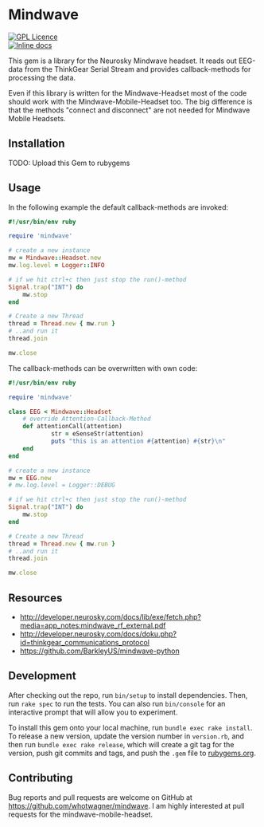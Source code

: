 # Mindwave

[![GPL Licence](https://badges.frapsoft.com/os/gpl/gpl.png?v=103)](https://github.com/whotwagner/mindwave/blob/master/LICENSE.txt)  
[![Inline docs](http://inch-ci.org/github/whotwagner/mindwave.svg?branch=master)](http://inch-ci.org/github/whotwagner/mindwave)


This gem is a library for the Neurosky Mindwave headset. It reads out EEG-data from the ThinkGear Serial Stream and provides callback-methods for processing the data.

Even if this library is written for the Mindwave-Headset most of the code should work with the Mindwave-Mobile-Headset too. The big difference is that the methods "connect and disconnect" are not needed for Mindwave Mobile Headsets. 

## Installation

TODO: Upload this Gem to rubygems

## Usage

In the following example the default callback-methods are invoked:

```ruby
#!/usr/bin/env ruby

require 'mindwave'

# create a new instance
mw = Mindwave::Headset.new
mw.log.level = Logger::INFO

# if we hit ctrl+c then just stop the run()-method
Signal.trap("INT") do
	mw.stop
end

# Create a new Thread
thread = Thread.new { mw.run }
# ..and run it
thread.join

mw.close

```

The callback-methods can be overwritten with own code:


```ruby
#!/usr/bin/env ruby

require 'mindwave'

class EEG < Mindwave::Headset
	# override Attention-Callback-Method
	def attentionCall(attention)
        	str = eSenseStr(attention)
        	puts "this is an attention #{attention} #{str}\n"
	end
end

# create a new instance
mw = EEG.new
# mw.log.level = Logger::DEBUG

# if we hit ctrl+c then just stop the run()-method
Signal.trap("INT") do
	mw.stop
end

# Create a new Thread
thread = Thread.new { mw.run }
# ..and run it
thread.join

mw.close
```

## Resources

   * http://developer.neurosky.com/docs/lib/exe/fetch.php?media=app_notes:mindwave_rf_external.pdf
   * http://developer.neurosky.com/docs/doku.php?id=thinkgear_communications_protocol
   * https://github.com/BarkleyUS/mindwave-python

## Development

After checking out the repo, run `bin/setup` to install dependencies. Then, run `rake spec` to run the tests. You can also run `bin/console` for an interactive prompt that will allow you to experiment.

To install this gem onto your local machine, run `bundle exec rake install`. To release a new version, update the version number in `version.rb`, and then run `bundle exec rake release`, which will create a git tag for the version, push git commits and tags, and push the `.gem` file to [rubygems.org](https://rubygems.org).

## Contributing

Bug reports and pull requests are welcome on GitHub at https://github.com/whotwagner/mindwave. I am highly interested at pull requests for the mindwave-mobile-headset.

